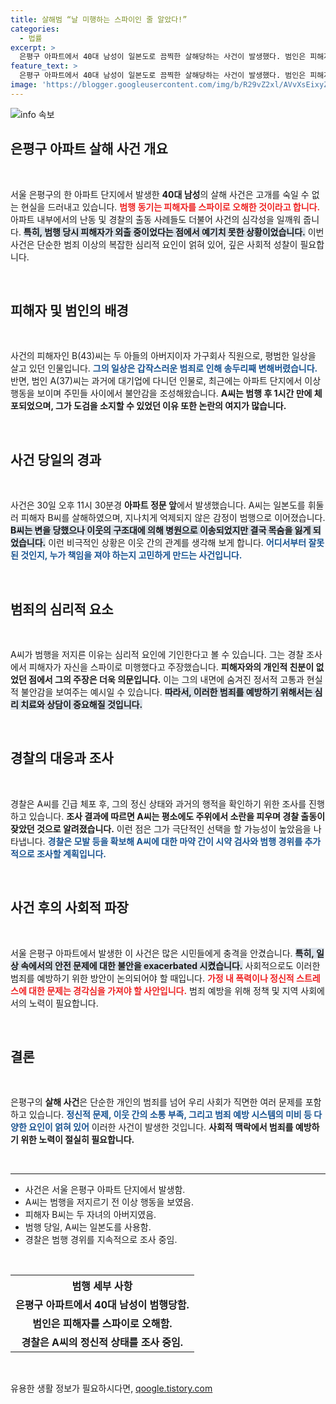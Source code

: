 ```yaml
---
title: 살해범 “날 미행하는 스파이인 줄 알았다!”
categories:
  - 법률
excerpt: >
  은평구 아파트에서 40대 남성이 일본도로 끔찍한 살해당하는 사건이 발생했다. 범인은 피해자를 스파이로 오해해 범행을 저질렀고, 경찰은 그의 정신적 상태를 파악 중이다. 충격적인 범죄의 이면에 숨겨진 진실이 밝혀질까?
feature_text: >
  은평구 아파트에서 40대 남성이 일본도로 끔찍한 살해당하는 사건이 발생했다. 범인은 피해자를 스파이로 오해해 범행을 저질렀고, 경찰은 그의 정신적 상태를 파악 중이다. 충격적인 범죄의 이면에 숨겨진 진실이 밝혀질까?
image: 'https://blogger.googleusercontent.com/img/b/R29vZ2xl/AVvXsEixyZcFfHzMRdzZMjFBmAUKJYCLCGyLL1o632UiGVXcaFdKo_bkvkuCioo0uUKlGfBVcT3P84aROyZIXSBEx3Aw5nCQ3pTgDom1WDC4m8eifvWiAmWEEVb4x6G_l8C0QH225ldMjyaFvpxGEBGNO37VmDTDMHGhJPq73UglMfDca1-0aw/s1600/blogspot.png'
---
```


<p><img src="https://blogger.googleusercontent.com/img/b/R29vZ2xl/AVvXsEixyZcFfHzMRdzZMjFBmAUKJYCLCGyLL1o632UiGVXcaFdKo_bkvkuCioo0uUKlGfBVcT3P84aROyZIXSBEx3Aw5nCQ3pTgDom1WDC4m8eifvWiAmWEEVb4x6G_l8C0QH225ldMjyaFvpxGEBGNO37VmDTDMHGhJPq73UglMfDca1-0aw/s1600/blogspot.png" alt="info 속보" /></p>

<h2 data-ke-size="size26">은평구 아파트 살해 사건 개요</h2>

<p data-ke-size="size16">&nbsp;</p>

<p>서울 은평구의 한 아파트 단지에서 발생한 <b>40대 남성</b>의 살해 사건은 고개를 숙일 수 없는 현실을 드러내고 있습니다. <b><span style="color: #ee2323;">범행 동기는 피해자를 스파이로 오해한 것이라고 합니다.</span></b> 아파트 내부에서의 난동 및 경찰의 출동 사례들도 더불어 사건의 심각성을 일깨워 줍니다. <b><span style="background-color: #21538527;">특히, 범행 당시 피해자가 외출 중이었다는 점에서 예기치 못한 상황이었습니다.</span></b> 이번 사건은 단순한 범죄 이상의 복잡한 심리적 요인이 얽혀 있어, 깊은 사회적 성찰이 필요합니다. </p>

<p data-ke-size="size16">&nbsp;</p>

<h2 data-ke-size="size26">피해자 및 범인의 배경</h2>

<p data-ke-size="size16">&nbsp;</p>

<p>사건의 피해자인 B(43)씨는 두 아들의 아버지이자 가구회사 직원으로, 평범한 일상을 살고 있던 인물입니다. <b><span style="color: #1a5490;">그의 일상은 갑작스러운 범죄로 인해 송두리째 변해버렸습니다.</span></b> 반면, 범인 A(37)씨는 과거에 대기업에 다니던 인물로, 최근에는 아파트 단지에서 이상 행동을 보이며 주민들 사이에서 불안감을 조성해왔습니다. <b><span style="ee2323;">A씨는 범행 후 1시간 만에 체포되었으며, 그가 도검을 소지할 수 있었던 이유 또한 논란의 여지가 많습니다.</span></b></p>

<p data-ke-size="size16">&nbsp;</p>

<h2 data-ke-size="size26">사건 당일의 경과</h2>

<p data-ke-size="size16">&nbsp;</p>

<p>사건은 30일 오후 11시 30분경 <b>아파트 정문 앞</b>에서 발생했습니다. A씨는 일본도를 휘둘러 피해자 B씨를 살해하였으며, 지나치게 억제되지 않은 감정이 범행으로 이어졌습니다. <b><span style="background-color: #21538527;">B씨는 변을 당했으나 이웃의 구조대에 의해 병원으로 이송되었지만 결국 목숨을 잃게 되었습니다.</span></b> 이런 비극적인 상황은 이웃 간의 관계를 생각해 보게 합니다. <b><span style="color: #1a5490;">어디서부터 잘못된 것인지, 누가 책임을 져야 하는지 고민하게 만드는 사건입니다.</span></b></p>

<p data-ke-size="size16">&nbsp;</p>

<h2 data-ke-size="size26">범죄의 심리적 요소</h2>

<p data-ke-size="size16">&nbsp;</p>

<p>A씨가 범행을 저지른 이유는 심리적 요인에 기인한다고 볼 수 있습니다. 그는 경찰 조사에서 피해자가 자신을 스파이로 미행했다고 주장했습니다. <b><span style="ee2323;">피해자와의 개인적 친분이 없었던 점에서 그의 주장은 더욱 의문입니다.</span></b> 이는 그의 내면에 숨겨진 정서적 고통과 현실적 불안감을 보여주는 예시일 수 있습니다. <b><span style="background-color: #21538527;">따라서, 이러한 범죄를 예방하기 위해서는 심리 치료와 상담이 중요해질 것입니다.</span></b></p>

<p data-ke-size="size16">&nbsp;</p>

<h2 data-ke-size="size26">경찰의 대응과 조사</h2>

<p data-ke-size="size16">&nbsp;</p>

<p>경찰은 A씨를 긴급 체포 후, 그의 정신 상태와 과거의 행적을 확인하기 위한 조사를 진행하고 있습니다. <b>조사 결과에 따르면 A씨는 평소에도 주위에서 소란을 피우며 경찰 출동이 잦았던 것으로 알려졌습니다.</b> 이런 점은 그가 극단적인 선택을 할 가능성이 높았음을 나타냅니다. <b><span style="color: #1a5490;">경찰은 모발 등을 확보해 A씨에 대한 마약 간이 시약 검사와 범행 경위를 추가적으로 조사할 계획입니다.</span></b></p>

<p data-ke-size="size16">&nbsp;</p>

<h2 data-ke-size="size26">사건 후의 사회적 파장</h2>

<p data-ke-size="size16">&nbsp;</p>

<p>서울 은평구 아파트에서 발생한 이 사건은 많은 시민들에게 충격을 안겼습니다. <b><span style="background-color: #21538527;">특히, 일상 속에서의 안전 문제에 대한 불안을 exacerbated 시켰습니다.</span></b> 사회적으로도 이러한 범죄를 예방하기 위한 방안이 논의되어야 할 때입니다. <b><span style="color: #ee2323;">가정 내 폭력이나 정신적 스트레스에 대한 문제는 경각심을 가져야 할 사안입니다.</span></b> 범죄 예방을 위해 정책 및 지역 사회에서의 노력이 필요합니다. </p>

<p data-ke-size="size16">&nbsp;</p>

<h2 data-ke-size="size26">결론</h2>

<p data-ke-size="size16">&nbsp;</p>

<p>은평구의 <b>살해 사건</b>은 단순한 개인의 범죄를 넘어 우리 사회가 직면한 여러 문제를 포함하고 있습니다. <b><span style="color: #1a5490;">정신적 문제, 이웃 간의 소통 부족, 그리고 범죄 예방 시스템의 미비 등 다양한 요인이 얽혀 있어</span></b> 이러한 사건이 발생한 것입니다. <b><span style="ee2323;">사회적 맥락에서 범죄를 예방하기 위한 노력이 절실히 필요합니다.</span></b></p>

<p data-ke-size="size16">&nbsp;</p>

<hr>

<ul>
    <li>사건은 서울 은평구 아파트 단지에서 발생함.</li>
    <li>A씨는 범행을 저지르기 전 이상 행동을 보였음.</li>
    <li>피해자 B씨는 두 자녀의 아버지였음.</li>
    <li>범행 당일, A씨는 일본도를 사용함.</li>
    <li>경찰은 범행 경위를 지속적으로 조사 중임.</li>
</ul>

<p data-ke-size="size16">&nbsp;</p>

<table style="width: 100%;">
    <tr>
        <th style="text-align: center;">범행 세부 사항</th>
    </tr>
    <tr>
        <td style="text-align: center; height: 17px;"><b>은평구 아파트에서 40대 남성이 범행당함.</b></td>
    </tr>
    <tr>
        <td style="text-align: center; height: 17px;"><b>범인은 피해자를 스파이로 오해함.</b></td>
    </tr>
    <tr>
        <td style="text-align: center; height: 17px;"><b>경찰은 A씨의 정신적 상태를 조사 중임.</b></td>
    </tr>
</table>

<p data-ke-size="size16">&nbsp;</p>
유용한 생활 정보가 필요하시다면, <a href="https://qoogle.tistory.com" rel="dofollow">qoogle.tistory.com</a>


